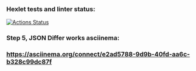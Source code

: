 ### Hexlet tests and linter status:
[![Actions Status](https://github.com/brainLogOut/java-project-71/actions/workflows/hexlet-check.yml/badge.svg)](https://github.com/brainLogOut/java-project-71/actions)

### Step 5, JSON Differ works asciinema:
### https://asciinema.org/connect/e2ad5788-9d9b-40fd-aa6c-b328c99dc87f